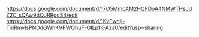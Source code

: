 https://docs.google.com/document/d/17O5MmoAM2HQFDoA4NMWTHsJUZ2C_sQAw9ttQJRRgoS4/edit
https://docs.google.com/document/d/1KvFwoIj-TnIRmvlsPNDdGWhKVPWQhuF-OILpfK-Aza0/edit?usp=sharing
